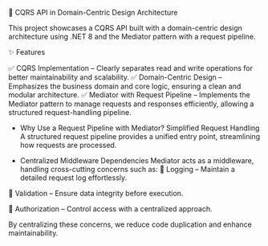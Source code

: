 🚀 CQRS API in Domain-Centric Design Architecture

This project showcases a CQRS API built with a domain-centric design architecture using .NET 8 and the Mediator pattern with a request pipeline.

✨ Features

✅ CQRS Implementation – Clearly separates read and write operations for better maintainability and scalability.
✅ Domain-Centric Design – Emphasizes the business domain and core logic, ensuring a clean and modular architecture.
✅ Mediator with Request Pipeline – Implements the Mediator pattern to manage requests and responses efficiently, allowing a structured request-handling pipeline.

- Why Use a Request Pipeline with Mediator?
 Simplified Request Handling
A structured request pipeline provides a unified entry point, streamlining how requests are processed.

- Centralized Middleware Dependencies
Mediator acts as a middleware, handling cross-cutting concerns such as:
🔹 Logging – Maintain a detailed request log effortlessly.

🔹 Validation – Ensure data integrity before execution.

🔹 Authorization – Control access with a centralized approach.

By centralizing these concerns, we reduce code duplication and enhance maintainability.
